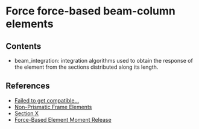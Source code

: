 # Force force-based beam-column elements

## Contents

- beam_integration: integration algorithms used to obtain the response of the element from the sections distributed along its length.

## References

- [Failed to get compatible...](https://portwooddigital.com/2021/10/10/failed-to-get-compatible/)
- [Non-Prismatic Frame Elements](https://portwooddigital.com/2021/10/17/non-prismatic-frame-elements/)
- [Section X](https://portwooddigital.com/2021/11/07/section-x/)
- [Force-Based Element Moment Release](https://portwooddigital.com/2022/10/16/force-based-element-moment-release/)
